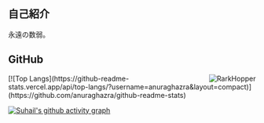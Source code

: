 ## 自己紹介
永遠の数弱。<br>

## GitHub
<a href="#suhailkakar-title">
  <img src="https://github-readme-stats.vercel.app/api?username=rark7040&show_icons=true&theme=react&count_private=true&include_all_commits=true" alt="RarkHopper" align="right" />
</a>
[![Top Langs](https://github-readme-stats.vercel.app/api/top-langs/?username=anuraghazra&layout=compact)](https://github.com/anuraghazra/github-readme-stats)

[![Suhail's github activity graph](https://activity-graph.herokuapp.com/graph?username=suhailkakar&theme=react-dark)](https://github.com/rark7040)
